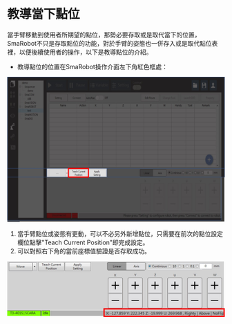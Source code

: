 # 教導當下點位

當手臂移動到使用者所期望的點位，那勢必要存取或是取代當下的位置，SmaRobot不只是存取點位的功能，對於手臂的姿態也一併存入或是取代點位表裡，以便後續使用者的操作，以下是教導點位的介紹。

* 教導點位的位置在SmaRobot操作介面左下角紅色框處：

![SmaRobot&#x4ECB;&#x9762;&#x6559;&#x5C0E;&#x9EDE;&#x4F4D;](../../.gitbook/assets/22.jpg)

1. 當手臂點位或姿態有更動，可以不必另外新增點位，只需要在前次的點位設定欄位點擊"Teach Current Position"即完成設定。
2. 可以對照右下角的當前座標值驗證是否存取成功。

![](../../.gitbook/assets/24.jpg)

